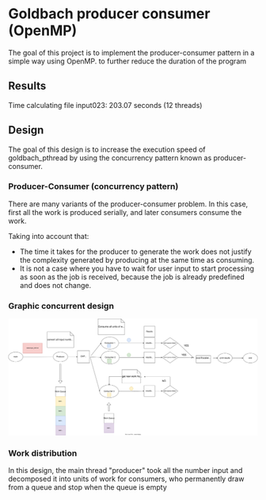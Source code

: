 # Goldbach producer consumer (OpenMP)
The goal of this project is to implement the producer-consumer pattern in a simple way using OpenMP. to further reduce the duration of the program

## Results 
Time calculating file input023: 203.07 seconds (12 threads)

## Design
The goal of this design is to increase the execution speed of goldbach_pthread by using the concurrency pattern known as producer-consumer.

### Producer-Consumer (concurrency pattern)
There are many variants of the producer-consumer problem. In this case, first all the work is produced serially, and later consumers consume the work.

Taking into account that:

- The time it takes for the producer to generate the work does not justify the complexity generated by producing at the same time as consuming.
- It is not a case where you have to wait for user input to start processing as soon as the job is received, because the job is already predefined and does not change.

### Graphic concurrent design
![designImg](design/concurrent_design.svg)

### Work distribution
In this design, the main thread "producer" took all the number input and decomposed it into units of work for consumers, who permanently draw from a queue and stop when the queue is empty



